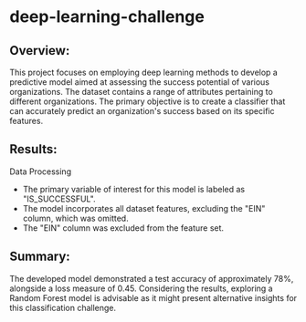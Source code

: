 # deep-learning-challenge

## Overview: 
This project focuses on employing deep learning methods to develop a predictive model aimed at assessing the success potential of various organizations. The dataset contains a range of attributes pertaining to different organizations. The primary objective is to create a classifier that can accurately predict an organization's success based on its specific features.

## Results:

Data Processing

+ The primary variable of interest for this model is labeled as "IS_SUCCESSFUL".
+ The model incorporates all dataset features, excluding the "EIN" column, which was omitted.
+ The "EIN" column was excluded from the feature set.

## Summary: 
The developed model demonstrated a test accuracy of approximately 78%, alongside a loss measure of 0.45. Considering the results, exploring a Random Forest model is advisable as it might present alternative insights for this classification challenge.
